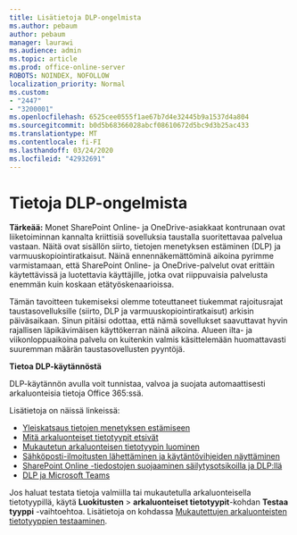 ```yaml
---
title: Lisätietoja DLP-ongelmista
ms.author: pebaum
author: pebaum
manager: laurawi
ms.audience: admin
ms.topic: article
ms.prod: office-online-server
ROBOTS: NOINDEX, NOFOLLOW
localization_priority: Normal
ms.custom:
- "2447"
- "3200001"
ms.openlocfilehash: 6525cee0555f1ae67b7d4e32445b9a1537d4a804
ms.sourcegitcommit: b0d5b68366028abcf08610672d5bc9d3b25ac433
ms.translationtype: MT
ms.contentlocale: fi-FI
ms.lasthandoff: 03/24/2020
ms.locfileid: "42932691"
---
```

# <a name="information-about-dlp-issues"></a>Tietoja DLP-ongelmista

**Tärkeää:** Monet SharePoint Online- ja OneDrive-asiakkaat kontrunaan ovat liiketoiminnan kannalta kriittisiä sovelluksia taustalla suoritettavaa palvelua vastaan. Näitä ovat sisällön siirto, tietojen menetyksen estäminen (DLP) ja varmuuskopiointiratkaisut. Näinä ennennäkemättöminä aikoina pyrimme varmistamaan, että SharePoint Online- ja OneDrive-palvelut ovat erittäin käytettävissä ja luotettavia käyttäjille, jotka ovat riippuvaisia palvelusta enemmän kuin koskaan etätyöskenaarioissa.

Tämän tavoitteen tukemiseksi olemme toteuttaneet tiukemmat rajoitusrajat taustasovelluksille (siirto, DLP ja varmuuskopiointiratkaisut) arkisin päiväsaikaan. Sinun pitäisi odottaa, että nämä sovellukset saavuttavat hyvin rajallisen läpikävimäisen käyttökerran näinä aikoina. Alueen ilta- ja viikonloppuaikoina palvelu on kuitenkin valmis käsittelemään huomattavasti suuremman määrän taustasovellusten pyyntöjä.

**Tietoa DLP-käytännöstä**

DLP-käytännön avulla voit tunnistaa, valvoa ja suojata automaattisesti arkaluonteisia tietoja Office 365:ssä.

Lisätietoja on näissä linkeissä:

- [Yleiskatsaus tietojen menetyksen estämiseen](https://docs.microsoft.com/office365/securitycompliance/data-loss-prevention-policies)
- [Mitä arkaluonteiset tietotyypit etsivät](https://docs.microsoft.com/office365/securitycompliance/what-the-sensitive-information-types-look-for)
- [Mukautetun arkaluonteisen tietotyypin luominen](https://docs.microsoft.com/office365/securitycompliance/create-a-custom-sensitive-information-type)
- [Sähköposti-ilmoitusten lähettäminen ja käytäntövihjeiden näyttäminen](https://docs.microsoft.com/office365/securitycompliance/use-notifications-and-policy-tips)
- [SharePoint Online -tiedostojen suojaaminen säilytysotsikoilla ja DLP:llä](https://docs.microsoft.com/office365/securitycompliance/protect-sharepoint-online-files-with-office-365-labels-and-dlp)
- [DLP ja Microsoft Teams](https://docs.microsoft.com/office365/securitycompliance/dlp-microsoft-teams)

Jos haluat testata tietoja valmiilla tai mukautetulla arkaluonteisella tietotyypillä, käytä **Luokitusten** > **arkaluonteiset tietotyypit**-kohdan **Testaa tyyppi** -vaihtoehtoa. Lisätietoja on kohdassa [Mukautettujen arkaluonteisten tietotyyppien testaaminen](https://docs.microsoft.com/office365/securitycompliance/create-a-custom-sensitive-information-type#test-custom-sensitive-information-types-in-the-security--compliance-center).